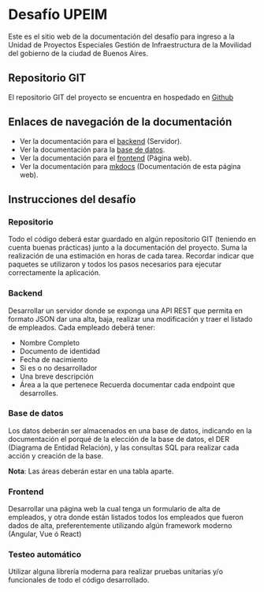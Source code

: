 # Desafío UPEIM

Este es el sitio web de la documentación del desafío para ingreso a la Unidad de Proyectos Especiales Gestión de Infraestructura de la Movilidad del gobierno de la ciudad de Buenos Aires.

## Repositorio GIT

El repositorio GIT del proyecto se encuentra en hospedado en [Github](https://github.com/BloodSharp/Desafio-UPEIM)

## Enlaces de navegación de la documentación

- Ver la documentación para el [backend](backend/) (Servidor).
- Ver la documentación para la [base de datos](database/).
- Ver la documentación para el [frontend](frontend/) (Página web).
- Ver la documentación para [mkdocs](documentation/) (Documentación de esta página web).

## Instrucciones del desafío

### Repositorio

Todo el código deberá estar guardado en algún repositorio GIT (teniendo en cuenta buenas
prácticas) junto a la documentación del proyecto. Suma la realización de una estimación en
horas de cada tarea.
Recordar indicar que paquetes se utilizaron y todos los pasos necesarios para ejecutar
correctamente la aplicación.

### Backend

Desarrollar un servidor donde se exponga una API REST que permita en formato JSON dar
una alta, baja, realizar una modificación y traer el listado de empleados.
Cada empleado deberá tener:

- Nombre Completo
- Documento de identidad
- Fecha de nacimiento
- Si es o no desarrollador
- Una breve descripción
- Área a la que pertenece
  Recuerda documentar cada endpoint que desarrolles.

### Base de datos

Los datos deberán ser almacenados en una base de datos, indicando en la documentación
el porqué de la elección de la base de datos, el DER (Diagrama de Entidad Relación), y las
consultas SQL para realizar cada acción y creación de la base.

**Nota**: Las áreas deberán estar en una tabla aparte.

### Frontend

Desarrollar una página web la cual tenga un formulario de alta de empleados, y otra donde
están listados todos los empleados que fueron dados de alta, preferentemente utilizando
algún framework moderno (Angular, Vue ó React)

### Testeo automático

Utilizar alguna librería moderna para realizar pruebas unitarias y/o funcionales de todo el
código desarrollado.
